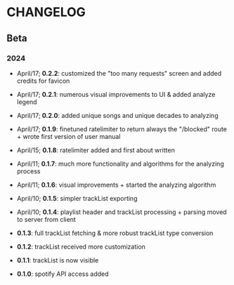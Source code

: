 # CHANGELOG

## Beta

### 2024

- April/17; **0.2.2**: customized the "too many requests" screen and added credits for favicon

- April/17; **0.2.1**: numerous visual improvements to UI & added analyze legend

- April/17; **0.2.0**: added unique songs and unique decades to analyzing

- April/17; **0.1.9**: finetuned ratelimiter to return always the "/blocked" route + wrote first version of user manual

- April/15; **0.1.8**: ratelimiter added and first about written

- April/11; **0.1.7**: much more functionality and algorithms for the analyzing process

- April/11; **0.1.6**: visual improvements + started the analyzing algorithm

- April/10; **0.1.5**: simpler trackList exporting

- April/10; **0.1.4**: playlist header and trackList processing + parsing moved to server from client

- **0.1.3**: full trackList fetching & more robust trackList type conversion

- **0.1.2**: trackList received more customization

- **0.1.1**: trackList is now visible

- **0.1.0**: spotify API access added
